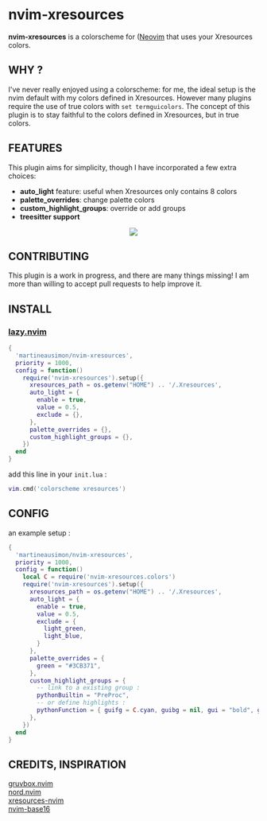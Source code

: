 # nvim-xresources

**nvim-xresources** is a colorscheme for ([Neovim](https://github.com/neovim/neovim) that uses your Xresources colors.

## WHY ?

I've never really enjoyed using a colorscheme: for me, the ideal setup is the nvim default with my colors defined in Xresources. However many plugins require the use of true colors with `set termguicolors`. The concept of this plugin is to stay faithful to the colors defined in Xresources, but in true colors.

## FEATURES

This plugin aims for simplicity, though I have incorporated a few extra choices:

* **auto_light** feature: useful when Xresources only contains 8 colors
* **palette_overrides**: change palette colors
* **custom_highlight_groups**: override or add groups
* **treesitter support**

<p align="center">
<img src="https://user-images.githubusercontent.com/89019438/260174496-d7fc80a6-5b77-45ae-aece-3b2d3193e246.png">
</p>

## CONTRIBUTING

This plugin is a work in progress, and there are many things missing! I am more than willing to accept pull requests to help improve it.

## INSTALL

### [lazy.nvim](https://github.com/folke/lazy.nvim)

```lua
{
  'martineausimon/nvim-xresources',
  priority = 1000,
  config = function()
    require('nvim-xresources').setup({
      xresources_path = os.getenv("HOME") .. '/.Xresources',
      auto_light = {
        enable = true,
        value = 0.5,
        exclude = {},
      },
      palette_overrides = {},
      custom_highlight_groups = {},
    })
  end
}
```

add this line in your `init.lua` :

```lua
vim.cmd('colorscheme xresources')
```

## CONFIG

an example setup :

```lua
{
  'martineausimon/nvim-xresources',
  priority = 1000,
  config = function()
    local C = require('nvim-xresources.colors')
    require('nvim-xresources').setup({
      xresources_path = os.getenv("HOME") .. '/.Xresources',
      auto_light = {
        enable = true,
        value = 0.5,
        exclude = {
          light_green,
          light_blue,
        }
      },
      palette_overrides = {
        green = "#3CB371",
      },
      custom_highlight_groups = {
        -- link to a existing group :
        pythonBuiltin = "PreProc",
        -- or define highlights :
        pythonFunction = { guifg = C.cyan, guibg = nil, gui = "bold", guisp = nil },
      },
    })
  end
}
```

## CREDITS, INSPIRATION

[gruvbox.nvim](https://github.com/ellisonleao/gruvbox.nvim)  
[nord.nvim](https://github.com/shaunsingh/nord.nvim)  
[xresources-nvim](https://github.com/nekonako/xresources-nvim)  
[nvim-base16](https://github.com/RRethy/nvim-base16)  
